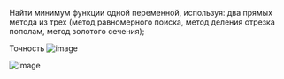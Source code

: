 
Найти минимум функции одной переменной, используя: 
	два прямых метода из трех (метод равномерного поиска, метод деления отрезка пополам, метод золотого сечения);
	
Точность  ![image](https://github.com/egorka-angelskiy/3D-Course/assets/88832718/69bd23b8-4bb2-480f-9dc6-2c1bdd2debfb)


![image](https://github.com/egorka-angelskiy/3D-Course/assets/88832718/b6059317-6294-49e9-9761-e09f1ca170c3)

